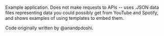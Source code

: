 Example application. Does not make requests to APIs -- uses .JSON data files representing data you could possibly get from YouTube and Spotify, and shows examples of using templates to embed them.

Code originally written by @anandpdoshi.
